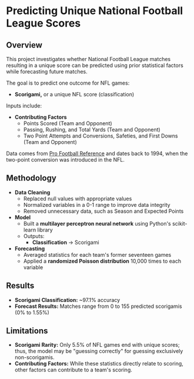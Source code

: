 # Predicting Unique National Football League Scores

## Overview

This project investigates whether National Football League matches resulting in a unique score can be predicted using prior statistical factors while forecasting future matches.

The goal is to predict one outcome for NFL games:
- **Scorigami,** or a unique NFL score (classification)

Inputs include:
- **Contributing Factors**
  -  Points Scored (Team and Opponent)
  -  Passing, Rushing, and Total Yards (Team and Opponent)
  -  Two Point Attempts and Conversions, Safeties, and First Downs (Team and Opponent) 
 
Data comes from [Pro Football Reference](https://www.pro-football-reference.com/) and dates back to 1994, when the two-point conversion was introduced in the NFL.

## Methodology
- **Data Cleaning**
  -  Replaced null values with appropriate values
  -  Normalized variables in a 0-1 range to improve data integrity
  -  Removed unnecessary data, such as Season and Expected Points
- **Model**
  - Built a **multilayer perceptron neural network** using Python's scikit-learn library
  - Outputs:
    - **Classification** -> Scorigami
- **Forecasting**
  - Averaged statistics for each team's former seventeen games
  - Applied a **randomized Poisson distribution** 10,000 times to each variable

## Results
- **Scorigami Classification:** ~97.1% accuracy
- **Forecast Results:** Matches range from 0 to 155 predicted scorigamis (0% to 1.55%)

## Limitations
- **Scorigami Rarity:** Only 5.5% of NFL games end with unique scores; thus, the model may be "guessing correctly" for guessing exclusively non-scorigamis.
- **Contributing Factors:** While these statistics directly relate to scoring, other factors can contribute to a team's scoring.
